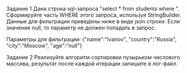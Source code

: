 Задание 1
Дана строка sql-запроса "select * from students where ". Сформируйте часть WHERE этого запроса, используя StringBuilder. Данные для фильтрации приведены ниже в виде json строки. Если значение null, то параметр не должен попадать в запрос.

Параметры для фильтрации: {"name":"Ivanov", "country":"Russia", "city":"Moscow", "age":"null"}

Задание 2
Реализуйте алгоритм сортировки пузырьком числового массива, результат после каждой итерации запишите в лог-файл.
